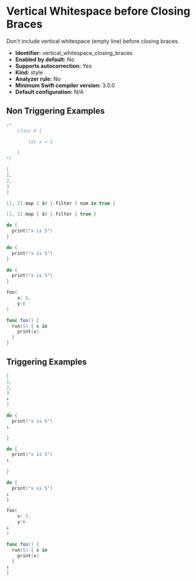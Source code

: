 # Vertical Whitespace before Closing Braces

Don't include vertical whitespace (empty line) before closing braces.

* **Identifier:** vertical_whitespace_closing_braces
* **Enabled by default:** No
* **Supports autocorrection:** Yes
* **Kind:** style
* **Analyzer rule:** No
* **Minimum Swift compiler version:** 3.0.0
* **Default configuration:** N/A

## Non Triggering Examples

```swift
/*
    class X {

        let x = 5

    }
*/
```

```swift
[
1,
2,
3
]
```

```swift
[1, 2].map { $0 }.filter { num in true }
```

```swift
[1, 2].map { $0 }.filter { true }
```

```swift
do {
  print("x is 5")
}
```

```swift
do {
  print("x is 5")
}
```

```swift
do {
  print("x is 5")
}
```

```swift
foo(
    x: 5,
    y:6
)
```

```swift
func foo() {
  run(5) { x in
    print(x)
  }
}
```

## Triggering Examples

```swift
[
1,
2,
3
↓
]
```

```swift
do {
  print("x is 5")
↓

}
```

```swift
do {
  print("x is 5")
↓
  
}
```

```swift
do {
  print("x is 5")
↓
}
```

```swift
foo(
    x: 5,
    y:6
↓
)
```

```swift
func foo() {
  run(5) { x in
    print(x)
  }
↓
}
```